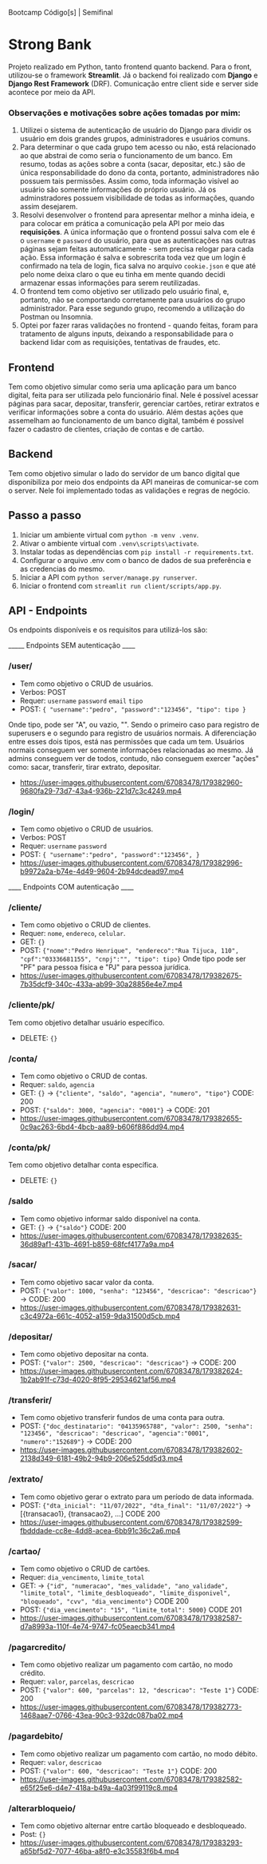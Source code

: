 Bootcamp Código[s] | Semifinal

# Strong Bank

Projeto realizado em Python, tanto frontend quanto backend. Para o front, utilizou-se o framework **Streamlit**. Já o backend foi realizado com **Django** e **Django Rest Framework** (DRF). Comunicação entre client side e server side acontece por meio da API.

### Observações e motivações sobre ações tomadas por mim:
1. Utilizei o sistema de autenticação de usuário do Django para dividir os usuário em dois grandes grupos, administradores e usuários comuns.
2. Para determinar o que cada grupo tem acesso ou não, está relacionado ao que abstrai de como seria o funcionamento de um banco. Em resumo, todas as ações sobre a conta (sacar, depositar, etc.) são de única responsabilidade do dono da conta, portanto, administradores não possuem tais permissões. Assim como, toda informação visível ao usuário são somente informações do próprio usuário. Já os adminstradores possuem visibilidade de todas as informações, quando assim desejarem.
3. Resolvi desenvolver o frontend para apresentar melhor a minha ideia, e para colocar em prática a comunicação pela API por meio das **requisições**. A única informação que o frontend possui salva com ele é o `username` e `password` do usuário, para que as autenticações nas outras páginas sejam feitas automaticamente - sem precisa relogar para cada ação. Essa informação é salva e sobrescrita toda vez que um login é confirmado na tela de login, fica salva no arquivo `cookie.json` e que até pelo nome deixa claro o que eu tinha em mente quando decidi armazenar essas informações para serem reutilizadas.
4. O frontend tem como objetivo ser utilizado pelo usuário final, e, portanto, não se comportando corretamente para usuários do grupo administrador. Para esse segundo grupo, recomendo a utilização do Postman ou Insomnia.
5. Optei por fazer raras validações no frontend - quando feitas, foram para tratamento de alguns inputs, deixando a responsabilidade para o backend lidar com as requisições, tentativas de fraudes, etc.

## Frontend
Tem como objetivo simular como seria uma aplicação para um banco digital, feita para ser utilizada pelo funcionário final. Nele é possível acessar páginas para sacar, depositar, transferir, gerenciar cartões, retirar extratos e verificar informações sobre a conta do usuário. Além destas ações que assemelham ao funcionamento de um banco digital, também é possível fazer o cadastro de clientes, criação de contas e de cartão.


## Backend 
Tem como objetivo simular o lado do servidor de um banco digital que disponibiliza por meio dos endpoints da API maneiras de comunicar-se com o server.
Nele foi implementado todas as validações e regras de negócio.

## Passo a passo
1. Iniciar um ambiente virtual com `python -m venv .venv`.
2. Ativar o ambiente virtual com `.venv\scripts\activate`.
3. Instalar todas as dependências com `pip install -r requirements.txt`.
4. Configurar o arquivo .env com o banco de dados de sua preferência e as credencias do mesmo.
5. Iniciar a API com `python server/manage.py runserver`.
6. Iniciar o frontend com `streamlit run client/scripts/app.py`.

## API - Endpoints
Os endpoints disponíveis e os requisitos para utilizá-los são:

_____ Endpoints SEM autenticação ____
### /user/
* Tem como objetivo o CRUD de usuários.
* Verbos: POST
* Requer: `username` `password` `email` `tipo`
* POST: 
`{
"username":"pedro",
"password":"123456",
"tipo": tipo
}`

Onde tipo, pode ser "A", ou vazio, "". Sendo o primeiro caso para registro de superusers e o segundo para registro de usuários normais. A diferenciação entre esses dois tipos, está nas permissões que cada um tem. Usuários normais conseguem ver somente informações relacionadas ao mesmo. Já admins conseguem ver de todos, contudo, não conseguem exercer "ações" como: sacar, transferir, tirar extrato, depositar.

* https://user-images.githubusercontent.com/67083478/179382960-9680fa29-73d7-43a4-936b-221d7c3c4249.mp4

### /login/
* Tem como objetivo o CRUD de usuários.
* Verbos: POST
* Requer: `username` `password`
* POST: 
`{
"username":"pedro",
"password":"123456",
}`
* https://user-images.githubusercontent.com/67083478/179382996-b9972a2a-b74e-4d49-9604-2b94dcdead97.mp4



____ Endpoints COM autenticação ____

### /cliente/
* Tem como objetivo o CRUD de clientes.
* Requer: `nome`, `endereco`,  `celular`. 
* GET: `{}`
* POST: `{"nome":"Pedro Henrique", "endereco":"Rua Tijuca, 110", "cpf":"03336681155", "cnpj":"", "tipo": tipo}`
Onde tipo pode ser "PF" para pessoa física e "PJ" para pessoa jurídica.
* https://user-images.githubusercontent.com/67083478/179382675-7b35dcf9-340c-433a-ab99-30a28856e4e7.mp4

### /cliente/pk/
Tem como objetivo detalhar usuário específico.
* DELETE: `{}`


### /conta/
* Tem como objetivo o CRUD de contas.
* Requer: `saldo`, `agencia`
* GET: `{}` -> `{"cliente", "saldo", "agencia", "numero", "tipo"}` CODE: 200
* POST: `{"saldo": 3000, "agencia": "0001"}` -> CODE: 201
* https://user-images.githubusercontent.com/67083478/179382655-0c9ac263-6bd4-4bcb-aa89-b606f886dd94.mp4

### /conta/pk/
Tem como objetivo detalhar conta específica.
* DELETE: `{}`

### /saldo
* Tem como objetivo informar saldo disponível na conta.
* GET: `{}` -> `{"saldo"}` CODE: 200
* https://user-images.githubusercontent.com/67083478/179382635-36d89af1-431b-4691-b859-68fcf4177a9a.mp4

### /sacar/
* Tem como objetivo sacar valor da conta.
* POST: `{"valor": 1000, "senha": "123456", "descricao": "descricao"}` -> CODE: 200
* https://user-images.githubusercontent.com/67083478/179382631-c3c4972a-661c-4052-a159-9da31500d5cb.mp4

### /depositar/
* Tem como objetivo depositar na conta.
* POST: `{"valor": 2500, "descricao": "descricao"}` -> CODE: 200
* https://user-images.githubusercontent.com/67083478/179382624-1b2ab91f-c73d-4020-8f95-29534621af56.mp4

### /transferir/
* Tem como objetivo transferir fundos de uma conta para outra.
* POST: `{"doc_destinatario": "04135965788", "valor": 2500, "senha": "123456", "descricao": "descricao", "agencia":"0001", "numero":"152689"}` -> CODE: 200
* https://user-images.githubusercontent.com/67083478/179382602-2138d349-6181-49b2-94b9-206e525dd5d3.mp4

### /extrato/
* Tem como objetivo gerar o extrato para um período de data informada.
* POST: `{"dta_inicial": "11/07/2022", "dta_final": "11/07/2022"}` -> [{transacao1}, {transacao2}, ...] CODE 200
* https://user-images.githubusercontent.com/67083478/179382599-fbdddade-cc8e-4dd8-acea-6bb91c36c2a6.mp4


### /cartao/
* Tem como objetivo o CRUD de cartões.
* Requer: `dia_vencimento`, `limite_total`
* GET: -> `{"id", "numeracao", "mes_validade", "ano_validade", "limite_total", "limite_desbloqueado", "limite_disponivel", "bloqueado", "cvv", "dia_vencimento"}` CODE 200
* POST: `{"dia_vencimento": "15", "limite_total": 5000}` CODE 201
* https://user-images.githubusercontent.com/67083478/179382587-d7a8993a-110f-4e74-9747-fc05eaecb341.mp4

### /pagarcredito/
* Tem como objetivo realizar um pagamento com cartão, no modo crédito.
* Requer: `valor`, `parcelas`, `descricao`
* POST: `{"valor": 600, "parcelas": 12, "descricao": "Teste 1"}` CODE: 200
* https://user-images.githubusercontent.com/67083478/179382773-1468aae7-0766-43ea-90c3-932dc087ba02.mp4

### /pagardebito/
* Tem como objetivo realizar um pagamento com cartão, no modo débito.
* Requer: `valor`, `descricao`
* POST: `{"valor": 600, "descricao": "Teste 1"}` CODE: 200
* https://user-images.githubusercontent.com/67083478/179382582-e65f25e6-d4e7-418a-b49a-4a03f99119c8.mp4

### /alterarbloqueio/
* Tem como objetivo alternar entre cartão bloqueado e desbloqueado.
* Post: `{}`
* https://user-images.githubusercontent.com/67083478/179383293-a65bf5d2-7077-46ba-a8f0-e3c35583f6b4.mp4
